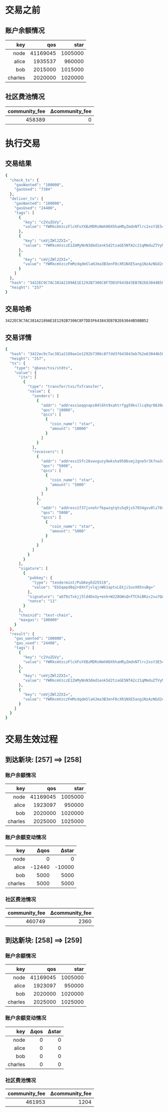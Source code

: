 # 交易之前
## 账户余额情况
| key | qos | star |
| --: | --: | ---: |
| node | 41169045 | 1005000 |
| alice | 1935537 | 960000 |
| bob | 2015000 | 1015000 |
| charles | 2020000 | 1020000 |
## 社区费池情况
| community_fee   | Δcommunity_fee |
| --------------: | --------------: |
| 458389 | 0 |
# 执行交易
## 交易结果
```bash
{
  "check_tx": {
    "gasWanted": "100000",
    "gasUsed": "7384"
  },
  "deliver_tx": {
    "gasWanted": "100000",
    "gasUsed": "24400",
    "tags": [
      {
        "key": "c2VuZGVy",
        "value": "YWRkcmVzczFlcXFuYXBzMDRsNmh0OXhhaHRyZmdnNTlrc2xsY3E5cXI4NjMwcQ=="
      },
      {
        "key": "cmVjZWl2ZXI=",
        "value": "YWRkcmVzczE1ZmMyNnN3dmd1enk5d2tzaGE5NTA2c21qMmduZTVyM2s3bmEzcg=="
      },
      {
        "key": "cmVjZWl2ZXI=",
        "value": "YWRkcmVzczFmMzdqdm5laHJma3B3enF0cXR1NXE5ang1NzAzNGd2djBsejc4cw=="
      }
    ]
  },
  "hash": "3422EC9C7AC381A2189AE1E1292B7306C8F7DD3F643843EB7B2E63044B50BB52",
  "height": "257"
}
```
## 交易哈希
`3422EC9C7AC381A2189AE1E1292B7306C8F7DD3F643843EB7B2E63044B50BB52`
## 交易详情
```bash
{
  "hash": "3422ec9c7ac381a2189ae1e1292b7306c8f7dd3f643843eb7b2e63044b50bb52",
  "height": "257",
  "tx": {
    "type": "qbase/txs/stdtx",
    "value": {
      "itx": [
        {
          "type": "transfer/txs/TxTransfer",
          "value": {
            "senders": [
              {
                "addr": "address1eqqnaps04l6ht9xahtrfgg59ksllcq9qr8630q",
                "qos": "10000",
                "qscs": [
                  {
                    "coin_name": "star",
                    "amount": "10000"
                  }
                ]
              }
            ],
            "receivers": [
              {
                "addr": "address15fc26swvguzy9wksha9506smj2gne5r3k7na3r",
                "qos": "5000",
                "qscs": [
                  {
                    "coin_name": "star",
                    "amount": "5000"
                  }
                ]
              },
              {
                "addr": "address1f37jvnehrfkpwzqtqtu5q9jx57034gvv0lz78s",
                "qos": "5000",
                "qscs": [
                  {
                    "coin_name": "star",
                    "amount": "5000"
                  }
                ]
              }
            ]
          }
        }
      ],
      "sigature": [
        {
          "pubkey": {
            "type": "tendermint/PubKeyEd25519",
            "value": "EbIqepd8q2+8XnTjvlqjnWb1aptxLEkjiSuvX05nuBg="
          },
          "signature": "abT9zTxkjj5ld4OxUy+enk+W228GWsQnfTC6iBRzc2xu7QAiJsqj9zsbzPWoS51EK0TVLKpxNJEdEgYvLeyUBA==",
          "nonce": "11"
        }
      ],
      "chainid": "test-chain",
      "maxgas": "100000"
    }
  },
  "result": {
    "gas_wanted": "100000",
    "gas_used": "24400",
    "tags": [
      {
        "key": "c2VuZGVy",
        "value": "YWRkcmVzczFlcXFuYXBzMDRsNmh0OXhhaHRyZmdnNTlrc2xsY3E5cXI4NjMwcQ=="
      },
      {
        "key": "cmVjZWl2ZXI=",
        "value": "YWRkcmVzczE1ZmMyNnN3dmd1enk5d2tzaGE5NTA2c21qMmduZTVyM2s3bmEzcg=="
      },
      {
        "key": "cmVjZWl2ZXI=",
        "value": "YWRkcmVzczFmMzdqdm5laHJma3B3enF0cXR1NXE5ang1NzAzNGd2djBsejc4cw=="
      }
    ]
  }
}
```
# 交易生效过程
## 到达新块: [257] ==> [258]
### 账户余额情况
| key | qos | star |
| --: | --: | ---: |
| node | 41169045 | 1005000 |
| alice | 1923097 | 950000 |
| bob | 2020000 | 1020000 |
| charles | 2025000 | 1025000 |
### 账户余额变动情况
| key   | Δqos | Δstar |
| ----: | ----: | -----: |
| node | 0 | 0 |
| alice | -12440 | -10000 |
| bob | 5000 | 5000 |
| charles | 5000 | 5000 |
### 社区费池情况
| community_fee   | Δcommunity_fee |
| --------------: | --------------: |
| 460749 | 2360 |
## 到达新块: [258] ==> [259]
### 账户余额情况
| key | qos | star |
| --: | --: | ---: |
| node | 41169045 | 1005000 |
| alice | 1923097 | 950000 |
| bob | 2020000 | 1020000 |
| charles | 2025000 | 1025000 |
### 账户余额变动情况
| key   | Δqos | Δstar |
| ----: | ----: | -----: |
| node | 0 | 0 |
| alice | 0 | 0 |
| bob | 0 | 0 |
| charles | 0 | 0 |
### 社区费池情况
| community_fee   | Δcommunity_fee |
| --------------: | --------------: |
| 461953 | 1204 |
